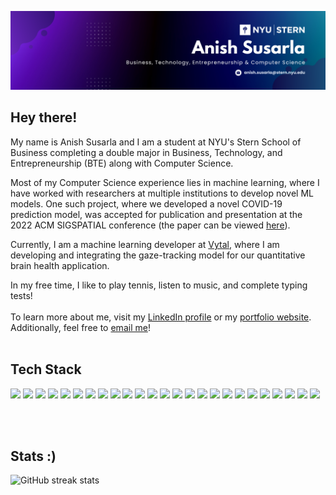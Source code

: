![Header](https://github.com/anishs37/anishs37/blob/main/AnishSusarlaNewBanner.png?raw=true)

## Hey there! 
My name is Anish Susarla and I am a student at NYU's Stern School of Business completing a double major in Business, Technology, and Entrepreneurship (BTE) along with Computer Science. 

Most of my Computer Science experience lies in machine learning, where I have worked with researchers at multiple institutions to develop novel ML models. One such project, where we developed a novel COVID-19 prediction model, was accepted for publication and presentation at the 2022 ACM SIGSPATIAL conference (the paper can be viewed <a href="https://dl.acm.org/doi/abs/10.1145/3557995.3566122" target="_blank">here</a>). 

Currently, I am a machine learning developer at <a href="https://vytal.ai/" target="_blank">Vytal</a>, where I am developing and integrating the gaze-tracking model for our quantitative brain health application. 

In my free time, I like to play tennis, listen to music, and complete typing tests!
<br><br>
To learn more about me, visit my <a href="https://www.linkedin.com/in/anishsusarla/" target="_blank">LinkedIn profile</a> or my <a href="https://anishs37.github.io/" target="_blank">portfolio website</a>. Additionally, feel free to <a href="mailto:anish.susarla@stern.nyu.edu" target="_blank">email me</a>!
<br><br>

## Tech Stack

<div>
  <img src="https://img.shields.io/badge/Python-%233670A0.svg?style=for-the-badge&logo=python&logoColor=ffdd54"/> 
  <img src="https://img.shields.io/badge/TensorFlow-%23E97627.svg?style=for-the-badge&logo=tensorflow&logoColor=white"/>
  <img src="https://img.shields.io/badge/PyTorch-%23EE4C2C.svg?style=for-the-badge&logo=pytorch&logoColor=white"/>
  <img src="https://img.shields.io/badge/R-%23276DC3.svg?style=for-the-badge&logo=r&logoColor=white"/> 
  <img src="https://img.shields.io/badge/AWS-%23232F3E.svg?style=for-the-badge&logo=amazonaws&logoColor=white"/>
  <img src="https://img.shields.io/badge/Google_Cloud-%234285F4.svg?style=for-the-badge&logo=googlecloud&logoColor=white"/>
  <img src="https://img.shields.io/badge/MySQL-%2300f.svg?style=for-the-badge&logo=mysql&logoColor=white"/> 
  <img src="https://img.shields.io/badge/Tableau-%2354BAE0.svg?style=for-the-badge&logo=tableau&logoColor=white"/>
  <img src="https://img.shields.io/badge/Anaconda-%2344A833.svg?style=for-the-badge&logo=anaconda&logoColor=white"/> 
  <img src="https://img.shields.io/badge/Numpy-%23013243.svg?style=for-the-badge&logo=numpy&logoColor=white"/>
  <img src="https://img.shields.io/badge/Pandas-%23150458.svg?style=for-the-badge&logo=pandas&logoColor=white"/>
  <img src="https://img.shields.io/badge/Matplotlib-%23F37726.svg?style=for-the-badge&logo=plotly&logoColor=white"/>
  <img src="https://img.shields.io/badge/OpenCV-%23white.svg?style=for-the-badge&logo=opencv&logoColor=white"/>
  <img src="https://img.shields.io/badge/Git-%23F05032.svg?style=for-the-badge&logo=git&logoColor=white"/>
  <img src="https://img.shields.io/badge/Linux-%23117AC9.svg?style=for-the-badge&logo=linux&logoColor=white"/>
  <img src="https://img.shields.io/badge/Firebase-%23E97627.svg?style=for-the-badge&logo=firebase&logoColor=white"/>
  <img src="https://img.shields.io/badge/Java-%23ED8B00.svg?style=for-the-badge&logo=openjdk&logoColor=white"/> 
  <img src="https://img.shields.io/badge/JavaScript-%23323330.svg?style=for-the-badge&logo=javascript&logoColor=%23F7DF1E"/> 
  <img src="https://img.shields.io/badge/C++-%2300599C.svg?style=for-the-badge&logo=c%2B%2B&logoColor=white"/> 
  <img src="https://img.shields.io/badge/C-%2300599C.svg?style=for-the-badge&logo=c&logoColor=white"/>
  <img src="https://img.shields.io/badge/LaTeX-%23008080.svg?style=for-the-badge&logo=latex&logoColor=white"/>
  <img src="https://img.shields.io/badge/Node.js-%236DA55F?style=for-the-badge&logo=node.js&logoColor=white"/> 
  <img src="https://img.shields.io/badge/React-%2320232a.svg?style=for-the-badge&logo=react&logoColor=%2361DAFB"/> 
  <img src="https://img.shields.io/badge/HTML5-%23E34F26.svg?style=for-the-badge&logo=html5&logoColor=white"/> 
  <img src="https://img.shields.io/badge/WordPress-%23117AC9.svg?style=for-the-badge&logo=WordPress&logoColor=white"/>
</div>

<br><br>
## Stats :)
![GitHub streak stats](https://github-readme-streak-stats.herokuapp.com/?user=anishs37)



